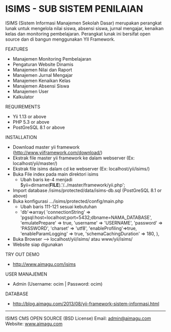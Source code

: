 ISIMS - SUB SISTEM PENILAIAN
=====
ISIMS (Sistem Informasi Manajemen Sekolah Dasar) 
merupakan perangkat lunak untuk mengelola
nilai siswa, absensi siswa, jurnal mengajar, 
kenaikan kelas dan monitoring pembelajaran. 
Perangkat lunak ini bersifat open source dan 
di bangun menggunakan YII Framework.

FEATURES
- Manajemen Monitoring Pembelajaran 
- Pengaturan Website Dinamis 
- Manajemen Nilai dan Raport 
- Manajemen Jurnal Mengajar 
- Manajemen Kenaikan Kelas 
- Manajemen Absensi Siswa 
- Manajemen User 
- Kalkulator

REQUIREMENTS
- Yii 1.13 or above
- PHP 5.3 or above
- PostGreSQL 8.1 or above

INSTALLATION
- Download master yii framework (http://www.yiiframework.com/download/)
- Ekstrak file master yii framework ke dalam webserver (Ex: localhost/yii/master/)
- Ekstrak file isims dalam cd ke webserver (Ex: localhost/yii/isims/)
- Buka File index pada main direktori isims
   * Ubah baris ke-4 menjadi $yii=dirname(__FILE__).'/../master/framework/yii.php';
- Import database /isims/protected/data/isims-db.sql (PostGreSQL 8.1 or above)
- Buka konfigurasi .../isims/protected/config/main.php
   * Ubah baris 111-121 sesuai kebutuhan
   * 'db'=>array(
		'connectionString' => 'pgsql:host=localhost;port=5432;dbname=NAMA_DATABASE',
		'emulatePrepare' => true,
		'username' => 'USERNAME',
		'password' => 'PASSWORD',
		'charset' => 'utf8',
		'enableProfiling'=>true,
		'enableParamLogging' => true,
		'schemaCachingDuration' => 180,
	 ),
- Buka Browser --> localhost/yii/isims/ atau www/yii/isims/
- Website siap digunakan

TRY OUT DEMO
* http://www.aimagu.com/isims

USER MANAJEMEN
* Admin (Username: ocim | Password: ocim)

DATABASE
* http://blog.aimagu.com/2013/08/yii-framework-sistem-informasi.html
_____________________________________________________________________________________

ISIMS CMS OPEN SOURCE (BSD License)
Email: admin@aimagu.com
Website: www.aimagu.com
